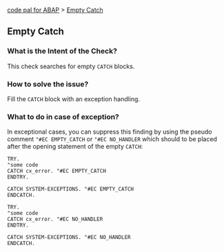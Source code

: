 [code pal for ABAP](../README.md) > [Empty Catch](empty_catch.md)

## Empty Catch

### What is the Intent of the Check?

This check searches for empty `CATCH` blocks.

### How to solve the issue?

Fill the `CATCH` block with an exception handling.

### What to do in case of exception?

In exceptional cases, you can suppress this finding by using the pseudo comment `"#EC EMPTY_CATCH` or `"#EC NO_HANDLER` which should to be placed after the opening statement of the empty `CATCH`:

```abap
TRY.
"some code
CATCH cx_error. "#EC EMPTY_CATCH
ENDTRY.
```

```abap
CATCH SYSTEM-EXCEPTIONS. "#EC EMPTY_CATCH
ENDCATCH.
```

```abap
TRY.
"some code
CATCH cx_error. "#EC NO_HANDLER
ENDTRY.
```

```abap
CATCH SYSTEM-EXCEPTIONS. "#EC NO_HANDLER
ENDCATCH.
```
